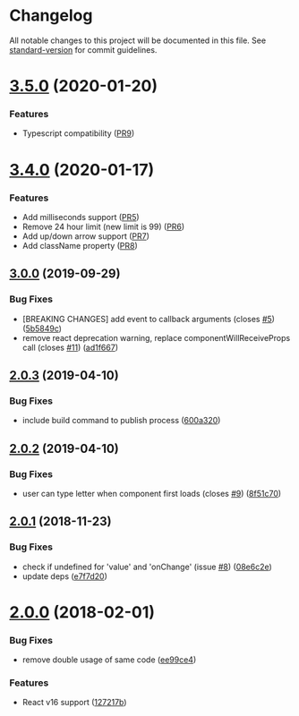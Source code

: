 # Changelog

All notable changes to this project will be documented in this file. See [standard-version](https://github.com/conventional-changelog/standard-version) for commit guidelines.

# [3.5.0](https://github.com/dotsub/react-advanced-timefield/compare/v3.0.0...v3.2.0) (2020-01-20)


### Features

* Typescript compatibility ([PR9](https://github.com/dotsub/react-advanced-timefield/pull/9))

# [3.4.0](https://github.com/dotsub/react-advanced-timefield/compare/v3.0.0...v3.2.0) (2020-01-17)


### Features

* Add milliseconds support ([PR5](https://github.com/dotsub/react-advanced-timefield/pull/5))
* Remove 24 hour limit (new limit is 99) ([PR6](https://github.com/dotsub/react-advanced-timefield/pull/6))
* Add up/down arrow support ([PR7](https://github.com/dotsub/react-advanced-timefield/pull/7))
* Add className property ([PR8](https://github.com/dotsub/react-advanced-timefield/pull/8))


## [3.0.0](https://github.com/antonfisher/react-simple-timefield/compare/v2.0.3...v3.0.0) (2019-09-29)


### Bug Fixes

* [BREAKING CHANGES] add event to callback arguments (closes [#5](https://github.com/antonfisher/react-simple-timefield/issues/5)) ([5b5849c](https://github.com/antonfisher/react-simple-timefield/commit/5b5849c))
* remove react deprecation warning, replace componentWillReceiveProps call (closes [#11](https://github.com/antonfisher/react-simple-timefield/issues/11)) ([ad1f667](https://github.com/antonfisher/react-simple-timefield/commit/ad1f667))

## [2.0.3](https://github.com/antonfisher/react-simple-timefield/compare/v2.0.2...v2.0.3) (2019-04-10)


### Bug Fixes

* include build command to publish process ([600a320](https://github.com/antonfisher/react-simple-timefield/commit/600a320))



## [2.0.2](https://github.com/antonfisher/react-simple-timefield/compare/v2.0.1...v2.0.2) (2019-04-10)


### Bug Fixes

* user can type letter when component first loads (closes [#9](https://github.com/antonfisher/react-simple-timefield/issues/9)) ([8f51c70](https://github.com/antonfisher/react-simple-timefield/commit/8f51c70))



<a name="2.0.1"></a>
## [2.0.1](https://github.com/antonfisher/react-simple-timefield/compare/v2.0.0...v2.0.1) (2018-11-23)


### Bug Fixes

* check if undefined for 'value' and 'onChange' (issue [#8](https://github.com/antonfisher/react-simple-timefield/issues/8)) ([08e6c2e](https://github.com/antonfisher/react-simple-timefield/commit/08e6c2e))
* update deps ([e7f7d20](https://github.com/antonfisher/react-simple-timefield/commit/e7f7d20))



<a name="2.0.0"></a>
# [2.0.0](https://github.com/antonfisher/react-simple-timefield/compare/v1.3.2...v2.0.0) (2018-02-01)


### Bug Fixes

* remove double usage of same code ([ee99ce4](https://github.com/antonfisher/react-simple-timefield/commit/ee99ce4))


### Features

* React v16 support ([127217b](https://github.com/antonfisher/react-simple-timefield/commit/127217b))
